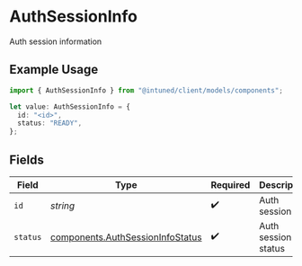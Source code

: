 # AuthSessionInfo

Auth session information

## Example Usage

```typescript
import { AuthSessionInfo } from "@intuned/client/models/components";

let value: AuthSessionInfo = {
  id: "<id>",
  status: "READY",
};
```

## Fields

| Field                                                                                | Type                                                                                 | Required                                                                             | Description                                                                          |
| ------------------------------------------------------------------------------------ | ------------------------------------------------------------------------------------ | ------------------------------------------------------------------------------------ | ------------------------------------------------------------------------------------ |
| `id`                                                                                 | *string*                                                                             | :heavy_check_mark:                                                                   | Auth session ID                                                                      |
| `status`                                                                             | [components.AuthSessionInfoStatus](../../models/components/authsessioninfostatus.md) | :heavy_check_mark:                                                                   | Auth session status                                                                  |